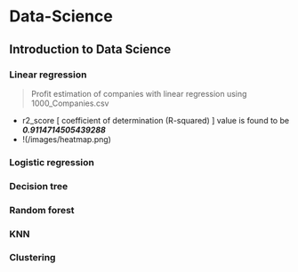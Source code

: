 # Data-Science
## Introduction to Data Science
### Linear regression
> Profit estimation of companies with linear regression using 1000_Companies.csv
  - r2_score [ coefficient of determination (R-squared) ] value is found to be ***0.9114714505439288***
  - !(/images/heatmap.png)
### Logistic regression
### Decision tree
### Random forest
### KNN
### Clustering
